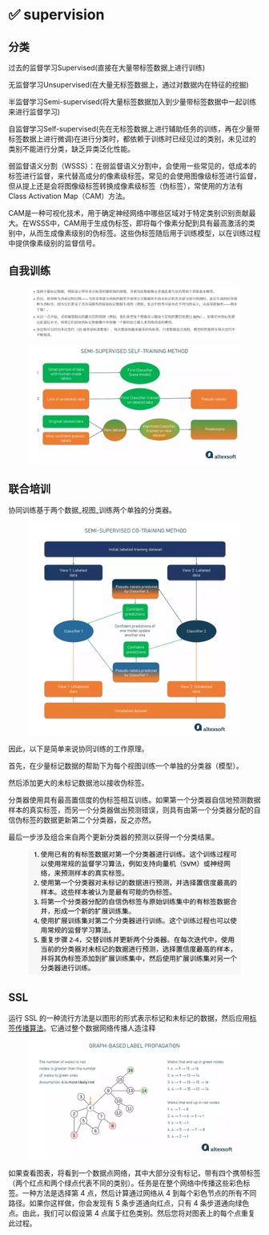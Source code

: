 # ✅ supervision

## 分类

过去的监督学习Supervised(直接在大量带标签数据上进行训练)

无监督学习Unsupervised(在大量无标签数据上，通过对数据内在特征的挖掘)

半监督学习Semi-supervised(将大量标签数据加入到少量带标签数据中一起训练来进行监督学习)

自监督学习Self-supervised(先在无标签数据上进行辅助任务的训练，再在少量带标签数据上进行微调)在进行分类时，都依赖于训练时已经见过的类别，未见过的类别不能进行分类，缺乏异类泛化性能。&#x20;

弱监督语义分割（WSSS）：在弱监督语义分割中，会使用一些常见的，低成本的标签进行监督，来代替高成分的像素级标签。常见的会使用图像级标签进行监督，但从提上还是会将图像级标签转换成像素级标签（伪标签），常使用的方法有Class Activation Map（CAM）方法。

CAM是一种可视化技术，用于确定神经网络中哪些区域对于特定类别识别贡献最大。在WSSS中，CAM用于生成伪标签，即将每个像素分配到具有最高激活的类别中，从而生成像素级别的伪标签。这些伪标签随后用于训练模型，以在训练过程中提供像素级别的监督信号。



## 自我训练

<figure><img src="../.gitbook/assets/image (27).png" alt=""><figcaption></figcaption></figure>

<figure><img src="../.gitbook/assets/image (26).png" alt=""><figcaption></figcaption></figure>



## **联合培训**

协同训练基于两个数据_视图_训练两个单独的分类器。

<figure><img src="../.gitbook/assets/image (28).png" alt=""><figcaption></figcaption></figure>

因此，以下是简单来说协同训练的工作原理。

首先，在少量标记数据的帮助下为每个视图训练一个单独的分类器（模型）。

&#x20;然后添加更大的未标记数据池以接收伪标签。&#x20;

分类器使用具有最高置信度的伪标签相互训练。如果第一个分类器自信地预测数据样本的真实标签，而另一个分类器做出预测错误，则具有由第一个分类器分配的自信伪标签的数据更新第二个分类器，反之亦然。&#x20;

最后一步涉及组合来自两个更新分类器的预测以获得一个分类结果。&#x20;

<figure><img src="../.gitbook/assets/image (29).png" alt=""><figcaption></figcaption></figure>

## **SSL**

运行 SSL 的一种流行方法是以图形的形式表示标记和未标记的数据，然后应用[标签传播算法](https://pages.cs.wisc.edu/\~jerryzhu/pub/CMU-CALD-02-107.pdf)。它通过整个数据网络传播人造注释

<figure><img src="../.gitbook/assets/image (16).png" alt=""><figcaption></figcaption></figure>

如果查看图表，将看到一个数据点网络，其中大部分没有标记，带有四个携带标签（两个红点和两个绿点代表不同的类别）。任务是在整个网络中传播这些彩色标签。一种方法是选择第 4 点，然后计算通过网络从 4 到每个彩色节点的所有不同路径。如果你这样做，你会发现有 5 条步道通向红点，只有 4 条步道通向绿色点。由此，我们可以假设第 4 点属于红色类别。然后您将对图表上的每个点重复此过程。&#x20;
